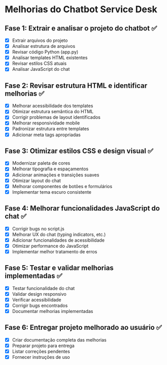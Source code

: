 # Melhorias do Chatbot Service Desk

## Fase 1: Extrair e analisar o projeto do chatbot ✅
- [x] Extrair arquivos do projeto
- [x] Analisar estrutura de arquivos
- [x] Revisar código Python (app.py)
- [x] Analisar templates HTML existentes
- [x] Revisar estilos CSS atuais
- [x] Analisar JavaScript do chat

## Fase 2: Revisar estrutura HTML e identificar melhorias ✅
- [x] Melhorar acessibilidade dos templates
- [x] Otimizar estrutura semântica do HTML
- [x] Corrigir problemas de layout identificados
- [x] Melhorar responsividade mobile
- [x] Padronizar estrutura entre templates
- [x] Adicionar meta tags apropriadas

## Fase 3: Otimizar estilos CSS e design visual ✅
- [x] Modernizar paleta de cores
- [x] Melhorar tipografia e espaçamentos
- [x] Adicionar animações e transições suaves
- [x] Otimizar layout do chat
- [x] Melhorar componentes de botões e formulários
- [x] Implementar tema escuro consistente

## Fase 4: Melhorar funcionalidades JavaScript do chat ✅
- [x] Corrigir bugs no script.js
- [x] Melhorar UX do chat (typing indicators, etc.)
- [x] Adicionar funcionalidades de acessibilidade
- [x] Otimizar performance do JavaScript
- [x] Implementar melhor tratamento de erros

## Fase 5: Testar e validar melhorias implementadas ✅
- [x] Testar funcionalidade do chat
- [x] Validar design responsivo
- [x] Verificar acessibilidade
- [x] Corrigir bugs encontrados
- [x] Documentar melhorias implementadas

## Fase 6: Entregar projeto melhorado ao usuário ✅
- [x] Criar documentação completa das melhorias
- [x] Preparar projeto para entrega
- [x] Listar correções pendentes
- [x] Fornecer instruções de uso